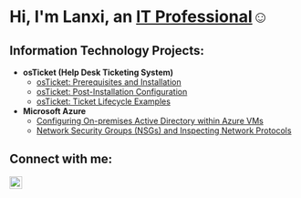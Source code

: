 <h1>Hi, I'm Lanxi, an <a href="https://linkedin.com/in/lanxilin">IT Professional</a>☺</h1>

<h2> Information Technology Projects:</h2>

- <b>osTicket (Help Desk Ticketing System)</b>
  - [osTicket: Prerequisites and Installation](https://github.com/player1notfound/osticket-prereqs)
  - [osTicket: Post-Installation Configuration](https://github.com/player1notfound/post-install-config)
  - [osTicket: Ticket Lifecycle Examples](https://github.com/player1notfound/ticket-lifecycle)
- <b>Microsoft Azure</b>
  - [Configuring On-premises Active Directory within Azure VMs](https://github.com/player1notfound/configure-ad)
  - [Network Security Groups (NSGs) and Inspecting Network Protocols](https://github.com/player1notfound/azure-network-protocols)

<h2>Connect with me:</h2>

[<img align="left" alt="Josh | LinkedIn" width="22px" src="https://cdn.jsdelivr.net/npm/simple-icons@v3/icons/linkedin.svg" />][linkedin]

[linkedin]: https://linkedin.com/in/lanxilin
